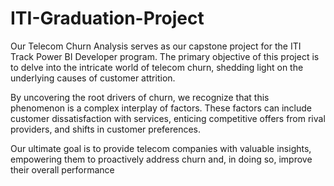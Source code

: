# ITI-Graduation-Project
Our Telecom Churn Analysis serves as our capstone project for the ITI Track Power BI Developer program. The primary objective of this project is to delve into the intricate world of telecom churn, shedding light on the underlying causes of customer attrition.

By uncovering the root drivers of churn, we recognize that this phenomenon is a complex interplay of factors. These factors can include customer dissatisfaction with services, enticing competitive offers from rival providers, and shifts in customer preferences.

Our ultimate goal is to provide telecom companies with valuable insights, empowering them to proactively address churn and, in doing so, improve their overall performance

